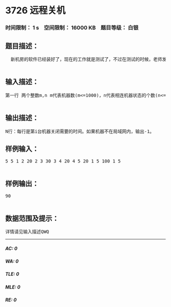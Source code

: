 # 3726 远程关机   
### 时间限制： 1 s&nbsp;&nbsp;&nbsp;&nbsp;空间限制： 16000 KB&nbsp;&nbsp;&nbsp;&nbsp;题目等级： 白银  
## 题目描述：  

<pre>
  新机房的软件已经装好了，现在的工作就是测试了，不过在测试的时候，老师发现有些同学正在玩游戏(sc..)，就决定远程把这些玩游戏的学生的机器关机。不过还是网线的问题，到每个学生机的时间不同，甚至有些学生机是通过其他的学生机连接到教师机上的。关机需要一定的时间，现在要尽快把这些玩游戏的机器关掉。（教师机为1号机）。 不过,有些学生很聪明,他们知道老师会把他们远程关机,所以,有些人可能会把局域网断掉。 请你写一个程序，判断这台计算机只否在局域网内。算出最快关闭这几台计算机最短需要多长时间。  

</pre>
  
  
## 输入描述：  

<pre>
第一行 两个整数m,n m代表机器数(m<=1000)，n代表相连机器状态的个数(n<=2000)。 第2~n+1行 x,y,z，表示x和y机器之间数据传输需要z单位时间。(1<=x,y<=m,z<=100)           x,y之间数据传输可以有多个时间第n+2行：N 代表要关闭的机器数。(N<=m) 接下来N个数，表示要关闭的机器。   

</pre>
  
  
## 输出描述：  

<pre>
N行：每行是第i台机器关闭需要的时间。如果机器不在局域网内，输出-1。 
</pre>
  
  
## 样例输入：  

<pre>
5 5 1 2 20 2 3 30 3 4 20 4 5 20 1 5 100 1 5   

</pre>
  
  
## 样例输出：  

<pre>
90   

</pre>
  
  
## 数据范围及提示：  

<pre>
详情请见输入描述QWQ
</pre>
  
  
***  

##### AC: 0  
##### WA: 0  
##### TLE: 0  
##### MLE: 0  
##### RE: 0  
